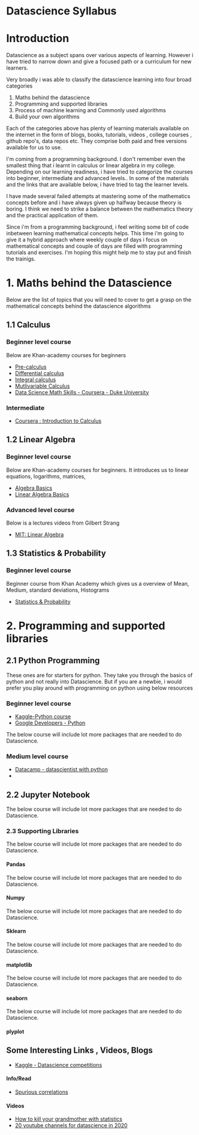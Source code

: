 # Datascience Syllabus

# Introduction
Datascience as a subject spans over various aspects of learning. However i have tried to narrow down and give a focused path or a curriculum for new learners.

Very broadly i was able to classify the datascience learning into four broad categories
1. Maths behind the datascience
2. Programming and supported libraries
3. Process of machine learning and Commonly used algorithms
4. Build your own algorithms

Each of the categories above has plenty of learning materials available on the internet in the form of blogs, books, tutorials, videos , college courses , github repo's, data repos etc. They comprise both paid and free versions available for us to use.

I'm coming from a programming background. I don't remember even the smallest thing that i learnt in calculus or linear algebra in my college. Depending on our learning readiness, i have tried to categorize the courses into beginner, intermediate and advanced levels.. In some of the materials and the links that are available below, i have tried to tag the learner levels.

I have made several failed attempts at mastering some of the mathematics concepts before and i have always given up halfway because theory is boring. I think we need to strike a balance between the mathematics theory and the practical application of them.

Since i'm from a programming background, i feel writing some bit of code inbetween learning mathematical concepts helps. This time i'm going to give it a hybrid approach where weekly couple of days i focus on mathematical concepts and couple of days are filled with programming tutorials and exercises. I'm hoping this might help me to stay put and finish the trainigs.


# 1. Maths behind the Datascience

Below are the list of topics that you will need to cover to get a grasp on the mathematical concepts behind the datascience algorithms

## 1.1 Calculus

### Beginner level course

Below are Khan-academy courses for beginners
* [Pre-calculus](https://www.khanacademy.org/math/precalculus)
* [Differential calculus](https://www.khanacademy.org/math/differential-calculus)
* [Integral calculus](https://www.khanacademy.org/math/integral-calculus)
* [Mutlivariable Calculus](https://www.khanacademy.org/math/multivariable-calculus)
* [Data Science Math Skills - Coursera - Duke University](https://www.coursera.org/learn/datasciencemathskills?skipBrowseRedirect=true)

### Intermediate
* [Coursera : Introduction to Calculus ](https://www.coursera.org/learn/introduction-to-calculus/home/welcome)

## 1.2 Linear Algebra
### Beginner level course
Below are Khan-academy courses for beginners. It introduces us to linear equations, logarithms, matrices,
* [Algebra Basics](https://www.khanacademy.org/math/algebra-basics)
* [Linear Algebra Basics](https://www.khanacademy.org/math/linear-algebra)
### Advanced level course
Below is a lectures videos from Gilbert Strang
* [MIT: Linear Algebra](https://ocw.mit.edu/courses/mathematics/18-06-linear-algebra-spring-2010/video-lectures/)


## 1.3 Statistics & Probability
### Beginner level course
Beginner course from Khan Academy which gives us a overview of Mean, Medium, standard deviations, Histograms
* [Statistics & Probability](https://www.khanacademy.org/math/statistics-probability)

# 2. Programming and supported libraries

## 2.1 Python Programming
These ones are for starters for python. They take you through the basics of python and not really into Datascience.
But if you are a newbie, i would prefer you play around with programming on python using below resources
### Beginner level course
* [Kaggle-Python course](https://www.kaggle.com/learn/python)
* [Google Developers - Python](https://developers.google.com/edu/python)

The below course will include lot more packages that are needed to do Datascience.
### Medium level course
* [Datacamp - datascientist with python](https://www.datacamp.com/tracks/data-scientist-with-python#)
*

## 2.2 Jupyter Notebook
The below course will include lot more packages that are needed to do Datascience.

### 2.3 Supporting Libraries
The below course will include lot more packages that are needed to do Datascience.

#### Pandas
The below course will include lot more packages that are needed to do Datascience.
#### Numpy
The below course will include lot more packages that are needed to do Datascience.
#### Sklearn
The below course will include lot more packages that are needed to do Datascience.
#### matplotlib
The below course will include lot more packages that are needed to do Datascience.
#### seaborn
The below course will include lot more packages that are needed to do Datascience.
#### plyplot




## Some Interesting Links , Videos, Blogs 

* [Kaggle - Datascience competitions](https://www.kaggle.com/)

#### Info/Read
* [Spurious correlations](https://www.tylervigen.com/spurious-correlations)

#### Videos
* [How to kill your grandmother with statistics](https://www.youtube.com/watch?v=iRpAHS5_hDk&feature=youtu.be)
* [20 youtube channels for datascience in 2020 ](https://towardsdatascience.com/top-20-youtube-channels-for-data-science-in-2020-2ef4fb0d3d5)

